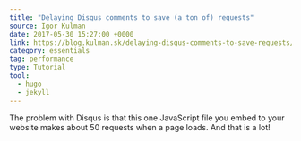 ```yaml
---
title: "Delaying Disqus comments to save (a ton of) requests"
source: Igor Kulman
date: 2017-05-30 15:27:00 +0000
link: https://blog.kulman.sk/delaying-disqus-comments-to-save-requests/
category: essentials
tag: performance
type: Tutorial
tool:
  - hugo
  - jekyll
---
```

The problem with Disqus is that this one JavaScript file you embed to your website makes about 50 requests when a page loads. And that is a lot!







